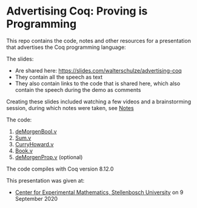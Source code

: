 # Advertising Coq: Proving is Programming

This repo contains the code, notes and other resources for a presentation that advertises the Coq programming language:

The slides:
  - Are shared here: https://slides.com/walterschulze/advertising-coq
  - They contain all the speech as text
  - They also contain links to the code that is shared here, which also contain the speech during the demo as comments

Creating these slides included watching a few videos and a brainstorming session, during which notes were taken, see [Notes](./Notes.md)

The code:
  1. [deMorgenBool.v](./deMorgenBool.v)
  2. [Sum.v](./Sum.v)
  3. [CurryHoward.v](./CurryHoward.v)
  4. [Book.v](./Book.v)
  5. [deMorgenProp.v](./deMorgenProp.v) (optional)

The code compiles with Coq version 8.12.0

This presentation was given at:
  - [Center for Experimental Mathematics, Stellenbosch University](https://math.sun.ac.za/research/cem/) on 9 September 2020
